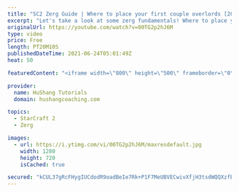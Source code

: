```yaml
---
title: "SC2 Zerg Guide | Where to place your first couple overlords [2021]"
excerpt: "Let's take a look at some zerg fundamentals! Where to place your overlords at the beginning of the game to defend cheese and also scout your opponent.  SC2 Zerg Guide | Where to place your first couple overlords [2021] #Starcraft2 #Zerg #Guide  0:00 - Overlord placement against Zerg 8:20 - Overlord placement"
originalUrl: https://youtube.com/watch?v=00TG2p2hJ6M
type: video
price: Free
length: PT20M10S
publishedDateTime: 2021-06-24T05:01:49Z
heat: 50

featuredContent: "<iframe width=\"800\" height=\"500\" frameborder=\"0\" src=\"https://www.youtube.com/embed/00TG2p2hJ6M\" allow=\"accelerometer; autoplay; encrypted-media; gyroscope; picture-in-picture\" allowfullscreen></iframe>"

provider:
  name: HuShang Tutorials
  domain: hushangcoaching.com

topics:
  - StarCraft 2
  - Zerg

images:
  - url: https://i.ytimg.com/vi/00TG2p2hJ6M/maxresdefault.jpg
    width: 1280
    height: 720
    isCached: true

secured: "kCUL37gRcFHygIUCdodR9oadBeIe7Rk+P1F7MeUBVECwivXfjH3tsdWQQXzfBx3HVDJ/mhwX8mnbTRshVM1Y/4XvWfeRkkMiPCvdK6uQCrMOYnoLYEQAoY9NJk7ujaYfaKw5nLN9ON21pYrzU9XcWY6eTuob4mT6OuCyYZBQImHPrtAeZr5edXymFfi9f6achGvzIQoO6ntnLzl5c3W8yDPlQLjI0OL2vZvDQrgBkg9Tm8y3M1g+fwz3e3Ik1aKDpVDAcjPFDl/2CnbDgOOVYdXptlWopGxb8JFP+299VwWa/BBa+jVH8NWse9xjbbv/jukYmmaC0IBRVV3vrgP2N09eMCP1NvSGITefYc4AWH7a+W1WNR7u/MdCZcWWJsNUFD/vRUfs6jIcNfdf/vo2rGBklPADetjdJFZ3hfDjfAo=;LCnmJEMkrgeUuL5RVvhc5w=="
---
```


